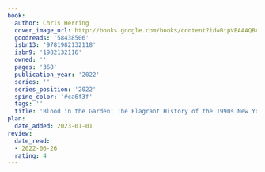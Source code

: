 ```yaml
---
book:
  author: Chris Herring
  cover_image_url: http://books.google.com/books/content?id=BtpVEAAAQBAJ&printsec=frontcover&img=1&zoom=1&edge=curl&source=gbs_api
  goodreads: '58438506'
  isbn13: '9781982132118'
  isbn9: '1982132116'
  owned: ''
  pages: '368'
  publication_year: '2022'
  series: ''
  series_position: '2022'
  spine_color: '#ca6f3f'
  tags: ''
  title: 'Blood in the Garden: The Flagrant History of the 1990s New York Knicks'
plan:
  date_added: 2023-01-01
review:
  date_read:
  - 2022-06-26
  rating: 4
---
```

